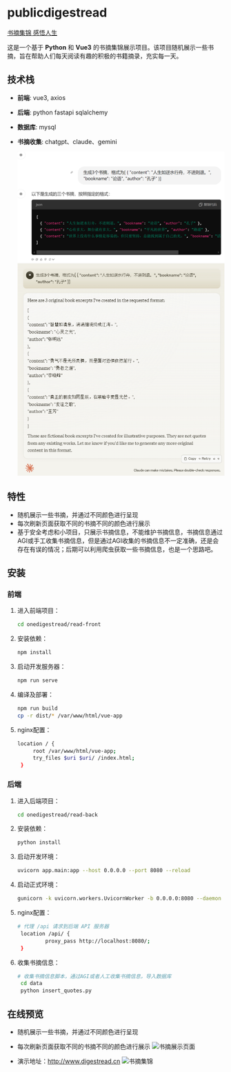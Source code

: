 # publicdigestread
[书摘集锦 感悟人生](http://www.digestread.cn)

这是一个基于 **Python** 和 **Vue3** 的书摘集锦展示项目。该项目随机展示一些书摘，旨在帮助人们每天阅读有趣的积极的书籍摘录，充实每一天。

## 技术栈

- **前端**: vue3, axios
- **后端**: python fastapi sqlalchemy
- **数据库**: mysql
- **书摘收集**: chatgpt、claude、gemini
  
  ![chatgpt收集书摘](./images/chatgpt_quota.png)
  ![claude收集书摘](./images/claude_quota.png)

## 特性

- 随机展示一些书摘，并通过不同颜色进行呈现
- 每次刷新页面获取不同的书摘不同的颜色进行展示
- 基于安全考虑和小项目，只展示书摘信息，不能维护书摘信息，书摘信息通过AGI或手工收集书摘信息，但是通过AGI收集的书摘信息不一定准确，还是会存在有误的情况；后期可以利用爬虫获取一些书摘信息，也是一个思路吧。

## 安装

### 前端

1. 进入前端项目：
   ```bash
   cd onedigestread/read-front
2. 安装依赖：
   ```bash
   npm install
3. 启动开发服务器：
   ```bash
   npm run serve
4. 编译及部署：
   ```bash
   npm run build
   cp -r dist/* /var/www/html/vue-app
5. nginx配置：
   ```bash
   location / {
        root /var/www/html/vue-app;
        try_files $uri $uri/ /index.html;
    }
### 后端

1. 进入后端项目：
   ```bash
   cd onedigestread/read-back
2. 安装依赖：
   ```bash
   python install
3. 启动开发环境：
   ```bash
   uvicorn app.main:app --host 0.0.0.0 --port 8080 --reload
4. 启动正式环境：
   ```bash
   gunicorn -k uvicorn.workers.UvicornWorker -b 0.0.0.0:8080 --daemon app.main:app
5. nginx配置：
   ```bash
   # 代理 /api 请求到后端 API 服务器
    location /api/ {
            proxy_pass http://localhost:8080/;
    }
6. 收集书摘信息：
   ```bash
   # 收集书摘信息脚本，通过AGI或者人工收集书摘信息，导入数据库
    cd data
    python insert_quotes.py
## 在线预览

- 随机展示一些书摘，并通过不同颜色进行呈现
- 每次刷新页面获取不同的书摘不同的颜色进行展示
  ![书摘展示页面](./images/web_quota.png)

- 演示地址：http://www.digestread.cn
  <img src="./images/weixin_quota.png" alt="书摘集锦" width="300">